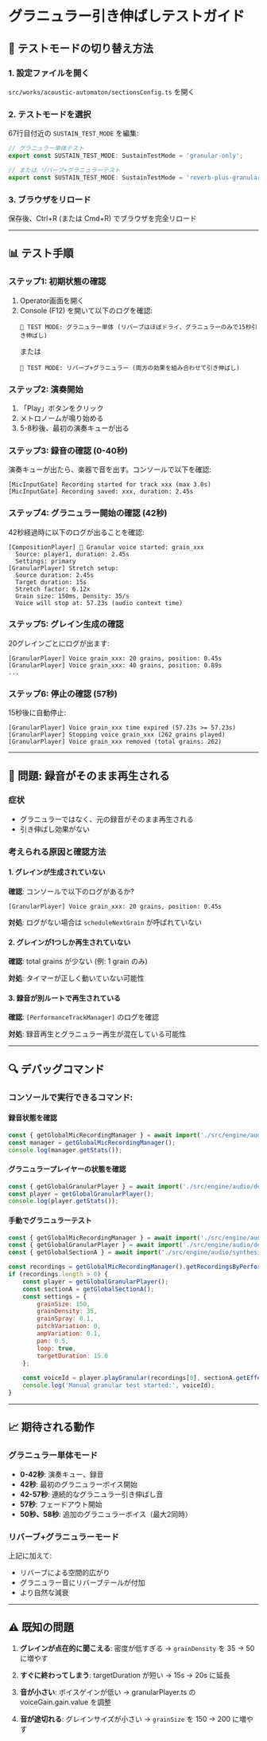 # グラニュラー引き伸ばしテストガイド

## 🧪 テストモードの切り替え方法

### 1. 設定ファイルを開く
`src/works/acoustic-automaton/sectionsConfig.ts` を開く

### 2. テストモードを選択
67行目付近の `SUSTAIN_TEST_MODE` を編集:

```typescript
// グラニュラー単体テスト
export const SUSTAIN_TEST_MODE: SustainTestMode = 'granular-only';

// または リバーブ+グラニュラーテスト
export const SUSTAIN_TEST_MODE: SustainTestMode = 'reverb-plus-granular';
```

### 3. ブラウザをリロード
保存後、Ctrl+R (または Cmd+R) でブラウザを完全リロード

---

## 📊 テスト手順

### ステップ1: 初期状態の確認
1. Operator画面を開く
2. Console (F12) を開いて以下のログを確認:
   ```
   🧪 TEST MODE: グラニュラー単体 (リバーブはほぼドライ、グラニュラーのみで15秒引き伸ばし)
   ```
   または
   ```
   🧪 TEST MODE: リバーブ+グラニュラー (両方の効果を組み合わせて引き伸ばし)
   ```

### ステップ2: 演奏開始
1. 「Play」ボタンをクリック
2. メトロノームが鳴り始める
3. 5-8秒後、最初の演奏キューが出る

### ステップ3: 録音の確認 (0-40秒)
演奏キューが出たら、楽器で音を出す。コンソールで以下を確認:

```
[MicInputGate] Recording started for track xxx (max 3.0s)
[MicInputGate] Recording saved: xxx, duration: 2.45s
```

### ステップ4: グラニュラー開始の確認 (42秒)
42秒経過時に以下のログが出ることを確認:

```
[CompositionPlayer] 🌊 Granular voice started: grain_xxx
  Source: player1, duration: 2.45s
  Settings: primary
[GranularPlayer] Stretch setup:
  Source duration: 2.45s
  Target duration: 15s
  Stretch factor: 6.12x
  Grain size: 150ms, Density: 35/s
  Voice will stop at: 57.23s (audio context time)
```

### ステップ5: グレイン生成の確認
20グレインごとにログが出ます:

```
[GranularPlayer] Voice grain_xxx: 20 grains, position: 0.45s
[GranularPlayer] Voice grain_xxx: 40 grains, position: 0.89s
...
```

### ステップ6: 停止の確認 (57秒)
15秒後に自動停止:

```
[GranularPlayer] Voice grain_xxx time expired (57.23s >= 57.23s)
[GranularPlayer] Stopping voice grain_xxx (262 grains played)
[GranularPlayer] Voice grain_xxx removed (total grains: 262)
```

---

## 🐛 問題: 録音がそのまま再生される

### 症状
- グラニュラーではなく、元の録音がそのまま再生される
- 引き伸ばし効果がない

### 考えられる原因と確認方法

#### 1. グレインが生成されていない
**確認**: コンソールで以下のログがあるか?
```
[GranularPlayer] Voice grain_xxx: 20 grains, position: 0.45s
```

**対処**: ログがない場合は `scheduleNextGrain` が呼ばれていない

#### 2. グレインが1つしか再生されていない
**確認**: total grains が少ない (例: 1 grain のみ)

**対処**: タイマーが正しく動いていない可能性

#### 3. 録音が別ルートで再生されている
**確認**: `[PerformanceTrackManager]` のログを確認

**対処**: 録音再生とグラニュラー再生が混在している可能性

---

## 🔍 デバッグコマンド

### コンソールで実行できるコマンド:

#### 録音状態を確認
```javascript
const { getGlobalMicRecordingManager } = await import('./src/engine/audio/devices/micRecordingManager.js');
const manager = getGlobalMicRecordingManager();
console.log(manager.getStats());
```

#### グラニュラープレイヤーの状態を確認
```javascript
const { getGlobalGranularPlayer } = await import('./src/engine/audio/devices/granularPlayer.js');
const player = getGlobalGranularPlayer();
console.log(player.getStats());
```

#### 手動でグラニュラーテスト
```javascript
const { getGlobalMicRecordingManager } = await import('./src/engine/audio/devices/micRecordingManager.js');
const { getGlobalGranularPlayer } = await import('./src/engine/audio/devices/granularPlayer.js');
const { getGlobalSectionA } = await import('./src/engine/audio/synthesis/sectionAAudioSystem.js');

const recordings = getGlobalMicRecordingManager().getRecordingsByPerformer('player1');
if (recordings.length > 0) {
    const player = getGlobalGranularPlayer();
    const sectionA = getGlobalSectionA();
    const settings = {
        grainSize: 150,
        grainDensity: 35,
        grainSpray: 0.1,
        pitchVariation: 0,
        ampVariation: 0.1,
        pan: 0.5,
        loop: true,
        targetDuration: 15.0
    };
    
    const voiceId = player.playGranular(recordings[0], sectionA.getEffectsBus(), settings);
    console.log('Manual granular test started:', voiceId);
}
```

---

## 📈 期待される動作

### グラニュラー単体モード
- **0-42秒**: 演奏キュー、録音
- **42秒**: 最初のグラニュラーボイス開始
- **42-57秒**: 連続的なグラニュラー引き伸ばし音
- **57秒**: フェードアウト開始
- **50秒、58秒**: 追加のグラニュラーボイス（最大2同時）

### リバーブ+グラニュラーモード
上記に加えて:
- リバーブによる空間的広がり
- グラニュラー音にリバーブテールが付加
- より自然な減衰

---

## ⚠️ 既知の問題

1. **グレインが点在的に聞こえる**: 密度が低すぎる
   → `grainDensity` を 35 → 50 に増やす

2. **すぐに終わってしまう**: targetDuration が短い
   → 15s → 20s に延長

3. **音が小さい**: ボイスゲインが低い
   → granularPlayer.ts の voiceGain.gain.value を調整

4. **音が途切れる**: グレインサイズが小さい
   → `grainSize` を 150 → 200 に増やす
